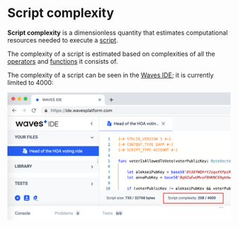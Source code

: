 # Script complexity

**Script complexity** is a dimensionless quantity that estimates computational resources needed to execute a [script](/en/ride/script.md).

The complexity of a script is estimated based on complexities of all the [operators](/en/ride/operators.md) and [functions](/en/ride/functions.md) it consists of.

The complexity of a script can be seen in the [Waves IDE](https://ide.wavesplatform.com); it is currently limited to 4000:

<img src="img/complexity.png" width="700"/>
